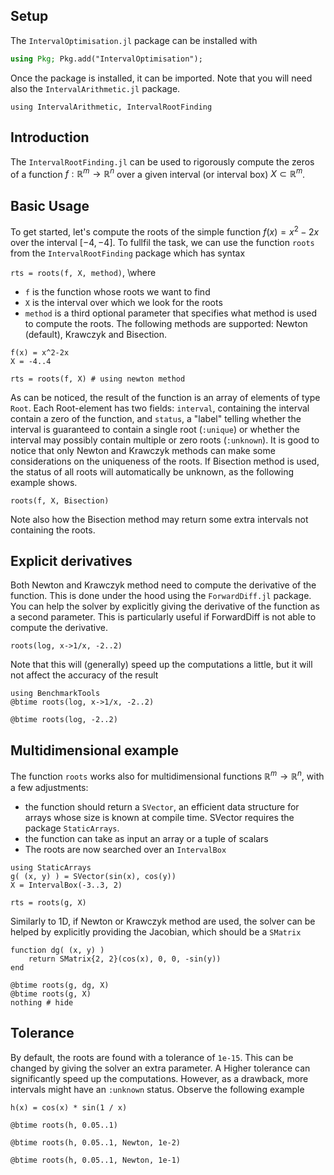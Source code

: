 <!--This file was generated, do not modify it.-->
## Setup

The `IntervalOptimisation.jl` package can be installed with

```julia
using Pkg; Pkg.add("IntervalOptimisation");
```

Once the package is installed, it can be imported. Note that you will need also the `IntervalArithmetic.jl` package.

```julia:ex1
using IntervalArithmetic, IntervalRootFinding
```

## Introduction

The `IntervalRootFinding.jl` can be used to rigorously compute the zeros of a function $f: \mathbb{R}^m\rightarrow\mathbb{R}^n$ over a given
interval (or interval box) $X\subset\mathbb{R}^m$.
## Basic Usage

To get started, let's compute the roots of the simple function $f(x)=x^2-2x$ over the interval $[-4, -4]$.
To fullfil the task, we can use the function `roots` from the `IntervalRootFinding` package which has syntax

`rts = roots(f, X, method)`, \\where

- `f` is the function whose roots we want to find
- `X` is the interval over which we look for the roots
- `method` is a third optional parameter that specifies what method is used to compute the roots. The following methods are supported: Newton (default), Krawczyk and Bisection.

```julia:ex2
f(x) = x^2-2x
X = -4..4

rts = roots(f, X) # using newton method
```

As can be noticed, the result of the function is an array of elements of type `Root`.
Each Root-element has two fields: `interval`, containing the interval contain a zero of the function,
and `status`, a "label" telling whether the interval is guaranteed to contain a single root (`:unique`) or
whether the interval may possibly contain multiple or zero roots (`:unknown`).
It is good to notice that only Newton and Krawczyk methods can make some considerations on the uniqueness of the roots. If Bisection method is used,
the status of all roots will automatically be unknown, as the following example shows.

```julia:ex3
roots(f, X, Bisection)
```

Note also how the Bisection method may return some extra intervals not containing the roots.

## Explicit derivatives

Both Newton and Krawczyk method need to compute the derivative of the function. This is done under the hood using the `ForwardDiff.jl` package.
You can help the solver by explicitly giving the derivative of the function as a second parameter. This is particularly useful if ForwardDiff is not
able to compute the derivative.

```julia:ex4
roots(log, x->1/x, -2..2)
```

Note that this will (generally) speed up the computations a little, but it will not affect the accuracy of the result

```julia:ex5
using BenchmarkTools
@btime roots(log, x->1/x, -2..2)

@btime roots(log, -2..2)
```

## Multidimensional example

The function `roots` works also for multidimensional functions $\mathbb{R}^m\rightarrow\mathbb{R}^n$, with a few adjustments:
- the function should return a `SVector`, an efficient data structure for arrays whose size is known at compile time. SVector requires the package `StaticArrays`.
- the function can take as input an array or a tuple of scalars
- The roots are now searched over an `IntervalBox`

```julia:ex6
using StaticArrays
g( (x, y) ) = SVector(sin(x), cos(y))
X = IntervalBox(-3..3, 2)

rts = roots(g, X)
```

Similarly to 1D, if Newton or Krawczyk method are used, the solver can be helped by explicitly providing the Jacobian, which should be a `SMatrix`

```julia:ex7
function dg( (x, y) )
    return SMatrix{2, 2}(cos(x), 0, 0, -sin(y))
end

@btime roots(g, dg, X)
@btime roots(g, X)
nothing # hide
```

## Tolerance

By default, the roots are found with a tolerance of `1e-15`. This can be changed by giving the solver an extra parameter.
A Higher tolerance can significantly speed up the computations. However, as a drawback, more intervals might have an `:unknown` status.
Observe the following example

```julia:ex8
h(x) = cos(x) * sin(1 / x)

@btime roots(h, 0.05..1)
```

```julia:ex9
@btime roots(h, 0.05..1, Newton, 1e-2)
```

```julia:ex10
@btime roots(h, 0.05..1, Newton, 1e-1)
```


